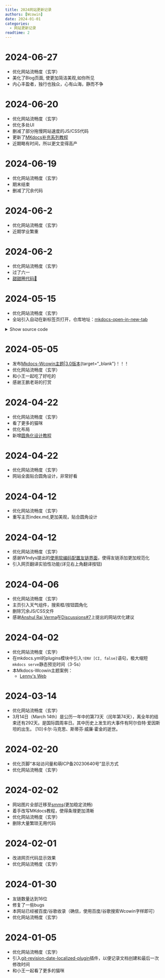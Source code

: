 ```yaml
---
title: 2024网站更新记录
authors: [Wcowin]
date: 2024-01-01
categories:
  - 网站更新记录
readtime: 2
---
```

## </p><h1 id="01" name="01"><strong>2024-06-27</strong></h1><p>
* 优化网站流畅度（玄学）
* 美化了Blog页面, 使更加简洁美观,如你所见
* 内心丰盈者，独行也独众，心有山海，静而不争


## </p><h1 id="01" name="01"><strong>2024-06-20</strong></h1><p>
* 优化网站流畅度（玄学）
* 优化多处UI
* 删减了部分拖慢网站速度的JS/CSS代码
* 更新了[MKdocs补充系列教程](https://blog.csdn.net/m0_63203517/article/details/139814216?spm=1001.2014.3001.5501)
* 近期略有时间，所以更文变得高产


## </p><h1 id="01" name="01"><strong>2024-06-19</strong></h1><p>
* 优化网站流畅度（玄学）
* 期末结束
* 删减了冗余代码

## </p><h1 id="01" name="01"><strong>2024-06-2</strong></h1><p>
* 优化网站流畅度（玄学）
* 近期学业繁重

## </p><h1 id="01" name="01"><strong>2024-06-2</strong></h1><p>
* 优化网站流畅度（玄学）
* 过了六一
* [甜甜圈代码🍩](../technique%20sharing/ttq.md)

## </p><h1 id="01" name="01"><strong>2024-05-15</strong></h1><p>
* 优化网站流畅度（玄学）
* 全站引入自动在新标签页打开，仓库地址：[mkdocs-open-in-new-tab](https://newtab.kubaandrysek.cz/)
<details><summary>Show source code</summary>
<p>

Look at this source <a href="https://github.com/JakubAndrysek/mkdocs-open-in-new-tab/blob/main/open_in_new_tab/js/open_in_new_tab.js">open_in_new_tab.js</a>:

```js
// Description: Open external links in a new tab and PDF links in a new tab
// Source: https://jekyllcodex.org/without-plugin/new-window-fix/

//open external links in a new window
function external_new_window() {
    for(let c = document.getElementsByTagName("a"), a = 0;a < c.length;a++) {
        let b = c[a];
        if(b.getAttribute("href") && b.hostname !== location.hostname) {
            b.target = "_blank";
            b.rel = "noopener";
        }
    }
}
//open PDF links in a new window
function pdf_new_window ()
{
    if (!document.getElementsByTagName) {
      return false;
    }
    let links = document.getElementsByTagName("a");
    for (let eleLink=0; eleLink < links.length; eleLink ++) {
    if ((links[eleLink].href.indexOf('.pdf') !== -1)||(links[eleLink].href.indexOf('.doc') !== -1)||(links[eleLink].href.indexOf('.docx') !== -1)) {
        links[eleLink].onclick =
        function() {
            window.open(this.href);
            return false;
        }
    }
    }
}

function apply_rules() {
    external_new_window();
    pdf_new_window();
}

if (typeof document$ !== "undefined") {
    // compatibility with mkdocs-material's instant loading feature
    // based on code from https://github.com/timvink/mkdocs-charts-plugin
    // Copyright (c) 2021 Tim Vink - MIT License
    // fixes [Issue #2](https://github.com/JakubAndrysek/mkdocs-open-in-new-tab/issues/2)
    document$.subscribe(function() {
        apply_rules();
        console.log("Applying rules");
    })
}
```
</p>
</details>


## </p><h1 id="01" name="01"><strong>2024-05-05</strong></h1><p>
* 发布[Mkdocs-Wcowin主题|3.0版本](https://github.com/Wcowin/Mkdocs-Wcowin/releases/tag/3.0){target=“_blank”}！！！
* 优化网站流畅度（玄学）
* 和小王一起吃了好吃的
* 感谢王鹏老哥的打赏

## </p><h1 id="01" name="01"><strong>2024-04-22</strong></h1><p>
* 优化网站流畅度（玄学）
* 看了更多的猫咪
* 优化布局
* 新增[圆角化设计教程](../websitebeauty/yuanjiaohua.md)

## </p><h1 id="01" name="01"><strong>2024-04-22</strong></h1><p>
* 优化网站流畅度（玄学）
* 网站全面贴合圆角设计，非常好看

## </p><h1 id="01" name="01"><strong>2024-04-12</strong></h1><p>
* 优化网站流畅度（玄学）
* 重写主页index.md,更加美观，贴合圆角设计

## </p><h1 id="01" name="01"><strong>2024-04-12</strong></h1><p>
* 优化网站流畅度（玄学）
* 感谢W1ndys提出的[使用软编码配置友链界面](https://github.com/Wcowin/Mkdocs-Wcowin/pull/9)，使得友链添加更加规范化
* 引入网页翻译实验性功能(详见右上角翻译按钮)

## </p><h1 id="01" name="01"><strong>2024-04-06</strong></h1><p>
* 优化网站流畅度（玄学）
* 主页引入天气组件，搜索框/按钮圆角化
* 删除冗余JS/CSS文件
* 感谢[Anshul Raj Verma](https://arv-anshul.github.io/)在[Discussions#7](https://github.com/Wcowin/Wcowin.github.io/discussions/7)上提出的网站优化建议

## </p><h1 id="01" name="01"><strong>2024-04-02</strong></h1><p>
* 优化网站流畅度（玄学）
* 在mkdocs.yml的plugins模块中引入`!ENV [CI, false]`语句，极大缩短`mkdocs serve`静态预览时间（3-5s）
* 本Mkdocs-Wcowin主题案例：
    - [Lenny's Web](https://lennychen.top) 
 

## </p><h1 id="01" name="01"><strong>2024-03-14</strong></h1><p>
* 优化网站流畅度（玄学）
* 3月14日（March 14th）是公历一年中的第73天（闰年第74天），离全年的结束还有292天。是国际圆周率日。其中历史上发生的大事件有阿尔伯特·爱因斯坦的出生。 [10]卡尔·马克思、斯蒂芬·威廉·霍金的逝世。

## </p><h1 id="01" name="01"><strong>2024-02-20</strong></h1><p>
* 优化页脚“本站访问量和萌ICP备20230640号”显示方式
* 优化网站流畅度（玄学）

## </p><h1 id="01" name="01"><strong>2024-02-02</strong></h1><p>
* 网站图片全部迁移至[smms](https://smms.app/)(更加稳定流畅)
* 着手改写MKdocs教程，使得条理更加清晰
* 优化网站流畅度（玄学）
* 删除大量繁琐无用代码

## </p><h1 id="01" name="01"><strong>2024-02-01</strong></h1><p>
* 改进网页代码显示效果
* 优化网站流畅度（玄学）

## </p><h1 id="01" name="01"><strong>2024-01-30</strong></h1><p>
* 友链数量达到16位
* 修复了一些bugs
* 本网站已经被百度/谷歌收录（确信，使用百度/谷歌搜索Wcowin字样即可）
* 优化网站流畅度（玄学）

## </p><h1 id="01" name="01"><strong>2024-01-05</strong></h1><p>
* 优化网站流畅度（玄学）
* 引入[git-revision-date-localized-plugin](https://timvink.github.io/mkdocs-git-revision-date-localized-plugin/)插件，以便记录文档创建和最后一次修改时间
* 和小王一起看了更多的猫咪  


